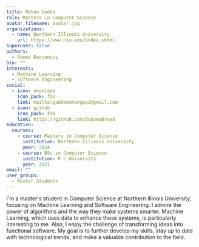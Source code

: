 ```yaml
---
title: Mohan Gadde
role: Masters in Computer Science
avatar_filename: avatar.jpg
organizations:
  - name: Northern Illinois University
    url: https://www.niu.edu/index.shtml
superuser: false
authors:
  - Hamed Barzamini
bio: ""
interests:
  - Machine Learning
  - Software Engineering
social:
  - icon: envelope
    icon_pack: fas
    link: mailto:gaddemohangopi@gmail.com
  - icon: github
    icon_pack: fab
    link: https://github.com/OnSomeBread
education:
  courses:
    - course: Masters in Computer Science
      institution: Northern Illinois University
      year: 2024
    - course: BSc in Computer Science
      institution: K L University
      year: 2021
email: ""
user_groups:
  - Master Students
---
```

I'm a master's student in Computer Science at Northern Illinois University, focusing on Machine Learning and Software Engineering. I admire the power of algorithms and the way they make systems smarter. Machine Learning, which uses data to enhance these systems, is particularly interesting to me. Also, I enjoy the challenge of transforming ideas into functional software. My goal is to further develop my skills, stay up to date with technological trends, and make a valuable contribution to the field.